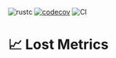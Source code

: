 ![rustc](https://img.shields.io/badge/rustc-1.85.0-blue.svg)
[![codecov](https://codecov.io/gh/averageeucplayer/lost-metrics/graph/badge.svg?token=HHRGYYUNM2)](https://codecov.io/gh/averageeucplayer/lost-metrics)
![CI](https://github.com/averageeucplayer/lost-metrics/actions/workflows/ci.yml/badge.svg)

# 📈 Lost Metrics